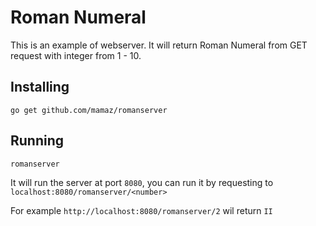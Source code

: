 # Roman Numeral

This is an example of webserver. It will return Roman Numeral from GET request with integer from 1 - 10.

## Installing

`go get github.com/mamaz/romanserver`

## Running

`romanserver`

It will run the server at port `8080`, you can run it by requesting to `localhost:8080/romanserver/<number>`

For example `http://localhost:8080/romanserver/2` wil return `II`
